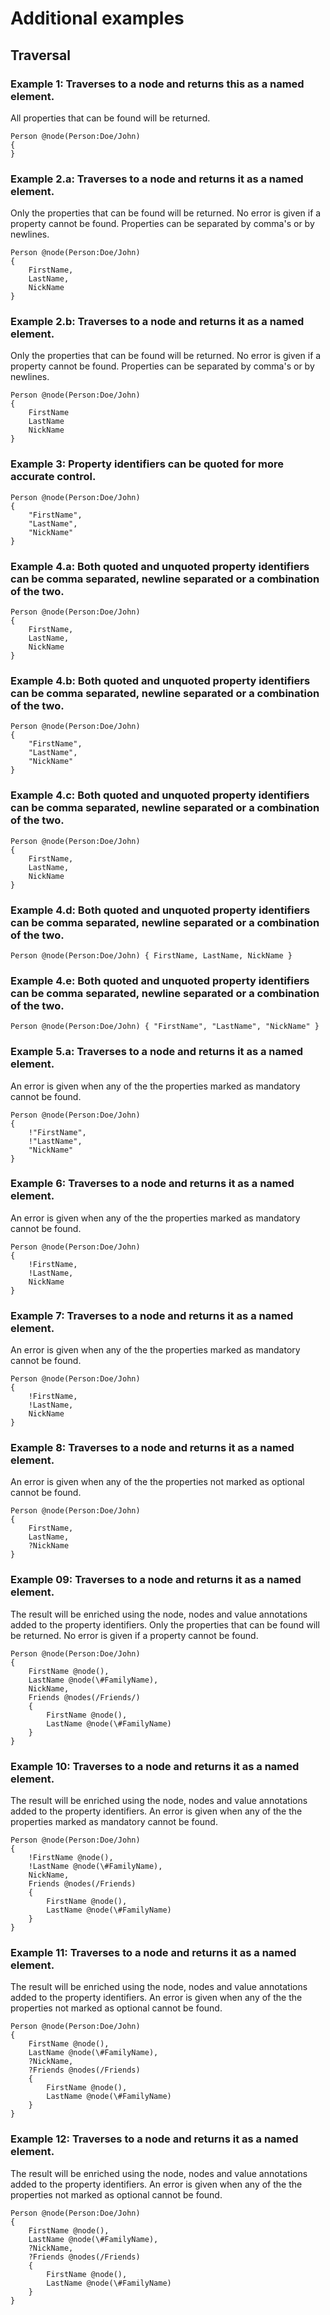 # Additional examples

## Traversal

### Example 1: Traverses to a node and returns this as a named element.
All properties that can be found will be returned.

```
Person @node(Person:Doe/John)
{
}
```

### Example 2.a: Traverses to a node and returns it as a named element.
Only the properties that can be found will be returned. No error is given if a property cannot be found.
Properties can be separated by comma's or by newlines.

```
Person @node(Person:Doe/John)
{
    FirstName,
    LastName,
    NickName
}
```

### Example 2.b: Traverses to a node and returns it as a named element.
Only the properties that can be found will be returned. No error is given if a property cannot be found.
Properties can be separated by comma's or by newlines.

```
Person @node(Person:Doe/John)
{
    FirstName
    LastName
    NickName
}
```

### Example 3: Property identifiers can be quoted for more accurate control.

```
Person @node(Person:Doe/John)
{
    "FirstName",
    "LastName",
    "NickName"
}
```

### Example 4.a: Both quoted and unquoted property identifiers can be comma separated, newline separated or a combination of the two.

```
Person @node(Person:Doe/John)
{
    FirstName,
    LastName,
    NickName
}
```

### Example 4.b: Both quoted and unquoted property identifiers can be comma separated, newline separated or a combination of the two.

```
Person @node(Person:Doe/John)
{
    "FirstName",
    "LastName",
    "NickName"
}
```

### Example 4.c: Both quoted and unquoted property identifiers can be comma separated, newline separated or a combination of the two.

```
Person @node(Person:Doe/John)
{
    FirstName,
    LastName,
    NickName
}
```

### Example 4.d: Both quoted and unquoted property identifiers can be comma separated, newline separated or a combination of the two.

```
Person @node(Person:Doe/John) { FirstName, LastName, NickName }
```

### Example 4.e: Both quoted and unquoted property identifiers can be comma separated, newline separated or a combination of the two.

```
Person @node(Person:Doe/John) { "FirstName", "LastName", "NickName" }
```

### Example 5.a: Traverses to a node and returns it as a named element.
An error is given when any of the the properties marked as mandatory cannot be found.

```
Person @node(Person:Doe/John)
{
    !"FirstName",
    !"LastName",
    "NickName"
}
```

### Example 6: Traverses to a node and returns it as a named element.
An error is given when any of the the properties marked as mandatory cannot be found.

```
Person @node(Person:Doe/John)
{
    !FirstName,
    !LastName,
    NickName
}
```

### Example 7: Traverses to a node and returns it as a named element.
An error is given when any of the the properties marked as mandatory cannot be found.

```
Person @node(Person:Doe/John)
{
    !FirstName,
    !LastName,
    NickName
}
```

### Example 8: Traverses to a node and returns it as a named element.
An error is given when any of the the properties not marked as optional cannot be found.

```
Person @node(Person:Doe/John)
{
    FirstName,
    LastName,
    ?NickName
}
```

### Example 09: Traverses to a node and returns it as a named element.
The result will be enriched using the node, nodes and value annotations added to the property identifiers.
Only the properties that can be found will be returned. No error is given if a property cannot be found.

```
Person @node(Person:Doe/John)
{
    FirstName @node(),
    LastName @node(\#FamilyName),
    NickName,
    Friends @nodes(/Friends/)
    {
        FirstName @node(),
        LastName @node(\#FamilyName)
    }
}
```

### Example 10: Traverses to a node and returns it as a named element.
The result will be enriched using the node, nodes and value annotations added to the property identifiers.
An error is given when any of the the properties marked as mandatory cannot be found.

```
Person @node(Person:Doe/John)
{
    !FirstName @node(),
    !LastName @node(\#FamilyName),
    NickName,
    Friends @nodes(/Friends)
    {
        FirstName @node(),
        LastName @node(\#FamilyName)
    }
}
```

### Example 11: Traverses to a node and returns it as a named element.
The result will be enriched using the node, nodes and value annotations added to the property identifiers.
An error is given when any of the the properties not marked as optional cannot be found.

```
Person @node(Person:Doe/John)
{
    FirstName @node(),
    LastName @node(\#FamilyName),
    ?NickName,
    ?Friends @nodes(/Friends)
    {
        FirstName @node(),
        LastName @node(\#FamilyName)
    }
}
```

### Example 12: Traverses to a node and returns it as a named element.
The result will be enriched using the node, nodes and value annotations added to the property identifiers.
An error is given when any of the the properties not marked as optional cannot be found.

```
Person @node(Person:Doe/John)
{
    FirstName @node(),
    LastName @node(\#FamilyName),
    ?NickName,
    ?Friends @nodes(/Friends)
    {
        FirstName @node(),
        LastName @node(\#FamilyName)
    }
}
```
